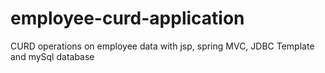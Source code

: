 # employee-curd-application
CURD operations on employee data with jsp, spring MVC, JDBC Template and mySql database  
